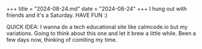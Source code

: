 +++
title = "2024-08-24.md"
date = "2024-08-24"
+++
I hung out with friends and it's a Saturday. 
HAVE FUN :)


QUICK IDEA:
I wanna do a tech educational site like calmcode.io but my variations. Going to think about this one and let it brew a little while. Been a few days now, thinking of comiting my time. 